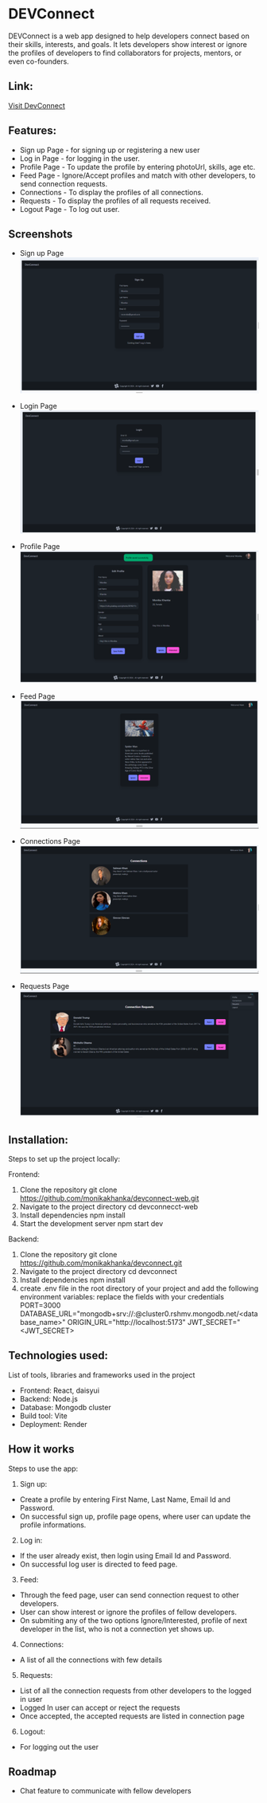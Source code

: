 # DEVConnect

DEVConnect is a web app designed to help developers connect based on their skills, interests, and goals. It lets developers show interest or ignore the profiles of developers to find collaborators for projects, mentors, or even co-founders.

## Link:
[Visit DevConnect](https://devconnect-web.onrender.com/)

## Features:

- Sign up Page - for signing up or registering a new user
- Log in Page - for logging in the user.
- Profile Page - To update the profile by entering photoUrl, skills, age etc.
- Feed Page - Ignore/Accept profiles and match with other developers, to send connection requests.
- Connections - To display the profiles of all connections.
- Requests - To display the profiles of all requests received.
- Logout Page - To log out user.

## Screenshots

- Sign up Page
  ![Signup Page](devconnect-img/signup.png)

- Login Page
  ![Login Page](devconnect-img/login.png)

- Profile Page
  ![Profile update Page](devconnect-img/profile.png)

- Feed Page
  ![Feed Page](devconnect-img/feed.png)

- Connections Page
  ![Connections Page](devconnect-img/connections.png)
  
- Requests Page
  ![Connection Requests Page](devconnect-img/connection-request.png)

## Installation:

Steps to set up the project locally:

Frontend:

1. Clone the repository
   git clone https://github.com/monikakhanka/devconnect-web.git
2. Navigate to the project directory
   cd devconnecct-web
3. Install dependencies
   npm install
4. Start the development server
   npm start dev

Backend:

1. Clone the repository
   git clone https://github.com/monikakhanka/devconnect.git
2. Navigate to the project directory
   cd devconnect
3. Install dependencies
   npm install
4. create .env file in the root directory of your project and add the following environment variables:
   replace the <enclosed> fields with your credentials
   PORT=3000
   DATABASE_URL="mongodb+srv://<username>:<password>@cluster0.rshmv.mongodb.net/<database_name>"
   ORIGIN_URL="http://localhost:5173"
   JWT_SECRET="<JWT_SECRET>

## Technologies used:

List of tools, libraries and frameworks used in the project

- Frontend: React, daisyui
- Backend: Node.js
- Database: Mongodb cluster
- Build tool: Vite
- Deployment: Render

## How it works

Steps to use the app:

1. Sign up:

- Create a profile by entering First Name, Last Name, Email Id and Password.
- On successful sign up, profile page opens, where user can update the profile informations.

2. Log in:

- If the user already exist, then login using Email Id and Password.
- On successful log user is directed to feed page.

3. Feed:

- Through the feed page, user can send connection request to other developers.
- User can show interest or ignore the profiles of fellow developers.
- On submiting any of the two options Ignore/Interested, profile of next developer in the list, who is not a connection yet shows up.

4. Connections:

- A list of all the connections with few details

5. Requests:

- List of all the connection requests from other developers to the logged in user
- Logged In user can accept or reject the requests
- Once accepted, the accepted requests are listed in connection page

6. Logout:

- For logging out the user

## Roadmap

- Chat feature to communicate with fellow developers
